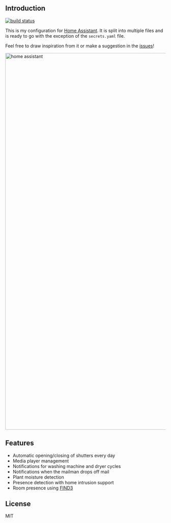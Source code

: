 ## Introduction

[![build status][travis-image]][travis-url]

This is my configuration for [Home Assistant](https://github.com/home-assistant/home-assistant). It is split into multiple files and is ready to go with the exception of the `secrets.yaml` file.

Feel free to draw inspiration from it or make a suggestion in the [issues](https://github.com/nunofgs/home-assistant-config/issues)!

<img width="1184" alt="home assistant" src="https://cloud.githubusercontent.com/assets/92085/26530956/afb1efbe-43d7-11e7-9812-6bf6b7d79a52.png">

## Features

* Automatic opening/closing of shutters every day
* Media player management
* Notifications for washing machine and dryer cycles
* Notifications when the mailman drops off mail
* Plant moisture detection
* Presence detection with home intrusion support
* Room presence using [FIND3](https://github.com/schollz/find3)

## License

MIT

[travis-image]: https://img.shields.io/travis/nunofgs/home-assistant-config.svg?style=flat-square
[travis-url]: https://travis-ci.org/nunofgs/home-assistant-config

